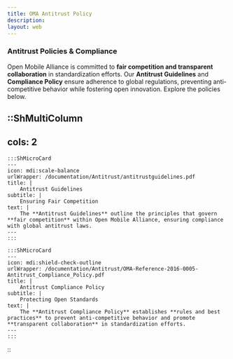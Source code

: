 ```yaml
--- 
title: OMA Antitrust Policy
description:
layout: web
---
```


### Antitrust Policies & Compliance

Open Mobile Alliance is committed to **fair competition and transparent collaboration** in standardization efforts. Our **Antitrust Guidelines** and **Compliance Policy** ensure adherence to global regulations, preventing anti-competitive behavior while fostering open innovation. Explore the policies below.  


::ShMultiColumn
---
cols: 2
---

    :::ShMicroCard
    ---
    icon: mdi:scale-balance
    urlWrapper: /documentation/Antitrust/antitrustguidelines.pdf
    title: |
        Antitrust Guidelines
    subtitle: |
        Ensuring Fair Competition
    text: |
        The **Antitrust Guidelines** outline the principles that govern **fair competition** within Open Mobile Alliance, ensuring compliance with global antitrust laws.
    ---
    :::

    :::ShMicroCard
    ---
    icon: mdi:shield-check-outline
    urlWrapper: /documentation/Antitrust/OMA-Reference-2016-0005-Antitrust_Compliance_Policy.pdf
    title: |
        Antitrust Compliance Policy
    subtitle: |
        Protecting Open Standards
    text: |
        The **Antitrust Compliance Policy** establishes **rules and best practices** to prevent anti-competitive behavior and promote **transparent collaboration** in standardization efforts.
    ---
    :::

::